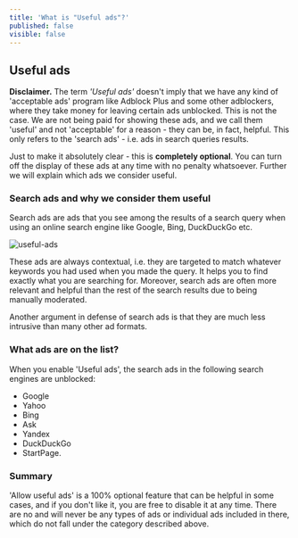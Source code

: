 ```yaml
---
title: 'What is "Useful ads"?'
published: false
visible: false
---
```


## Useful ads

**Disclaimer.** The term *'Useful ads'* doesn't imply that we have any kind of 'acceptable ads' program like Adblock Plus and some other adblockers, where they take money for leaving certain ads unblocked. This is not the case. We are not being paid for showing these ads, and we call them 'useful' and not 'acceptable' for a reason - they can be, in fact, helpful. This only refers to the 'search ads' - i.e. ads in search queries results.

Just to make it absolutely clear - this is **completely optional**. You can turn off the display of these ads at any time with no penalty whatsoever. Further we will explain which ads we consider useful.

### Search ads and why we consider them useful

Search ads are ads that you see among the results of a search query when using an online search engine like Google, Bing, DuckDuckGo etc. 

![useful-ads](https://user-images.githubusercontent.com/28726429/27697369-b3d2556e-5cfc-11e7-9203-3c95a7de7c28.png)

These ads are always contextual, i.e. they are targeted to match whatever keywords you had used when you made the query. It helps you to find exactly what you are searching for. Moreover, search ads are often more relevant and helpful than the rest of the search results due to being manually moderated.  

Another argument in defense of search ads is that they are much less intrusive than many other ad formats.

### What ads are on the list?

When you enable 'Useful ads', the search ads in the following search engines are unblocked:

* Google
* Yahoo
* Bing
* Ask
* Yandex
* DuckDuckGo
* StartPage.

### Summary

'Allow useful ads' is a 100% optional feature that can be helpful in some cases, and if you don't like it, you are free to disable it at any time. There are no and will never be any types of ads or individual ads included in there, which do not fall under the category described above.
